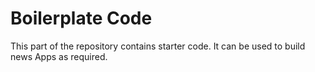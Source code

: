 # Boilerplate Code
This part of the repository contains starter code.  It can be used to build news Apps as required.
